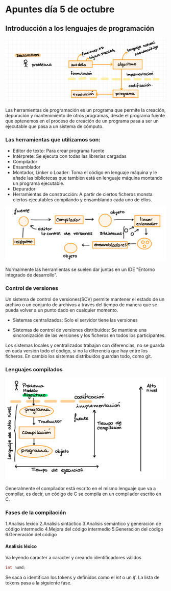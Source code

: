 # Apuntes día 5 de octubre

## Introducción a los lenguajes de programación

![imagen1](1.png)

Las herramientas de programación es un programa que permite la creación, depuración y mantenimiento de otros programas, desde el programa fuente que optenemos en el proceso de creación de un programa pasa a ser un ejecutable que pasa a un sistema de cómputo.

### Las herramientas que utilizamos son:

* Editor de texto: Para crear programa fuente
* Intérprete: Se ejecuta con todas las librerías cargadas
* Compilador
* Ensamblador
* Montador, Linker o Loader: Toma el código en lenguaje máquina y le añade las bibliotecas que también está en lenguaje máquina montando un programa ejecutable.
* Depurador
* Herramientas de construcción: A partir de ciertos ficheros monsta ciertos ejecutables compilando y ensamblando cada uno de ellos.

![imagen2](2.png)

Normalmente las herramientas se suelen dar juntas en un IDE "Entorno integrado de desarrollo".

### Control de versiones

Un sistema de control de versiones(SCV) permite mantener el estado de un archivo o un conjunto de archivos a través del tiempo de manera que se pueda volver a un punto dado en cualquier momento.

* Sistemas centralizados: Solo el servidor tiene las versiones

* Sistemas de control de versiones distribuidos: Se mantiene una sincronización de las versiones y los ficheros en todos los participantes.

Los sistemas locales y centralizados trabajan con diferencias, no se guarda en cada versión todo el código, si no la diferencia que hay entre los ficheros. En cambio los sistemas distribuidos guardan todo, como git.

### Lenguajes compilados

![imagen3](3.png)

Generalmente el compilador está escrito en el mismo lenguaje que va a compilar, es decir, un código de C se compila en un compilador escrito en C.

### Fases de la compilación

1.Analisis lexico
2.Analisis sintáctico
3.Analisis semántico y generación de código intermedio
4.Mejora del código intermedio
5.Generación del código
6.Generación del código

#### Analisis léxico

Va leyendo caracter a caracter y creando identificadores válidos

```C++
int numd;
```

Se saca o identifican los tokens y definidos como el _int_ o un _if_. La lista de tokens pasa a la siguiente fase.

